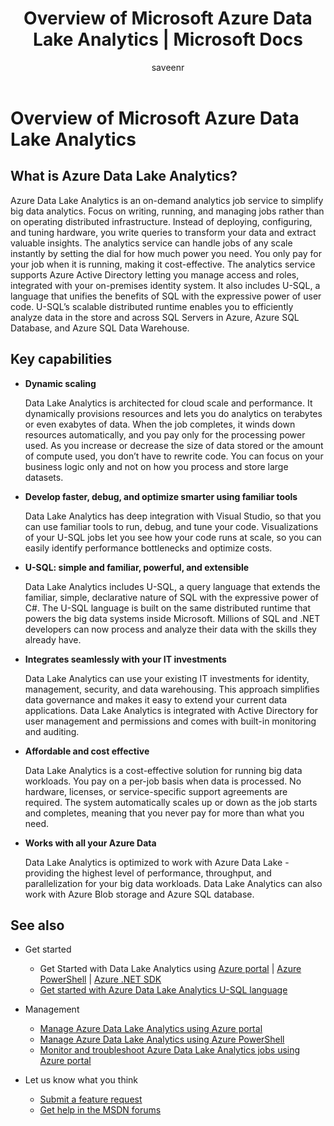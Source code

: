 ﻿---
title: Overview of Microsoft Azure Data Lake Analytics | Microsoft Docs
description: 'Data Lake Analytics is an Azure Big Data service that lets you use data to drive your business using insights gained from your data in the cloud, regardless its size or where it is.'
services: data-lake-analytics
documentationcenter: ''
author: saveenr
manager: saveenr
editor: cgronlun

ms.assetid: 1e1d443a-48a2-47fb-bc00-bf88274222de
ms.service: data-lake-analytics
ms.devlang: na
ms.topic: get-started-article
ms.tgt_pltfrm: na
ms.workload: big-data
ms.date: 05/06/2017
ms.author: edmaca

---
# Overview of Microsoft Azure Data Lake Analytics
## What is Azure Data Lake Analytics?
Azure Data Lake Analytics is an on-demand analytics job service to simplify big data analytics. Focus on writing, running, and managing jobs rather than on operating distributed infrastructure. Instead of deploying, configuring, and tuning hardware, you write queries to transform your data and extract valuable insights. The analytics service can handle jobs of any scale instantly by setting the dial for how much power you need. You only pay for your job when it is running, making it cost-effective. The analytics service supports Azure Active Directory letting you manage access and roles, integrated with your on-premises identity system. It also includes U-SQL, a language that unifies the benefits of SQL with the expressive power of user code. U-SQL’s scalable distributed runtime enables you to efficiently analyze data in the store and across SQL Servers in Azure, Azure SQL Database, and Azure SQL Data Warehouse.

## Key capabilities
* **Dynamic scaling**
  
    Data Lake Analytics is architected for cloud scale and performance.  It dynamically provisions resources and lets you do analytics on terabytes or even exabytes of data. When the job completes, it winds down resources automatically, and you pay only for the processing power used. As you increase or decrease the size of data stored or the amount of compute used, you don’t have to rewrite code. You can focus on your business logic only and not on how you process and store large datasets.
* **Develop faster, debug, and optimize smarter using familiar tools**
  
    Data Lake Analytics has deep integration with Visual Studio, so that you can use familiar tools to run, debug, and tune your code. Visualizations of your U-SQL jobs let you see how your code runs at scale, so you can easily identify performance bottlenecks and optimize costs.
* **U-SQL: simple and familiar, powerful, and extensible**
  
    Data Lake Analytics includes U-SQL, a query language that extends the familiar, simple, declarative nature of SQL with the expressive power of C#. The U-SQL language is built on the same distributed runtime that powers the big data systems inside Microsoft. Millions of SQL and .NET developers can now process and analyze their data with the skills they already have.
* **Integrates seamlessly with your IT investments**
  
    Data Lake Analytics can use your existing IT investments for identity, management, security, and data warehousing. This approach simplifies data governance and makes it easy to extend your current data applications. Data Lake Analytics is integrated with Active Directory for user management and permissions and comes with built-in monitoring and auditing.
* **Affordable and cost effective**
  
    Data Lake Analytics is a cost-effective solution for running big data workloads. You pay on a per-job basis when data is processed. No hardware, licenses, or service-specific support agreements are required. The system automatically scales up or down as the job starts and completes, meaning that you never pay for more than what you need.
* **Works with all your Azure Data**
  
    Data Lake Analytics is optimized to work with Azure Data Lake - providing the highest level of performance, throughput, and parallelization for your big data workloads.  Data Lake Analytics can also work with Azure Blob storage and Azure SQL database.

## See also
* Get started
  
  * Get Started with Data Lake Analytics using [Azure portal](data-lake-analytics-get-started-portal.md) | [Azure PowerShell](data-lake-analytics-get-started-powershell.md) | [Azure .NET SDK](data-lake-analytics-get-started-net-sdk.md)
  * [Get started with Azure Data Lake Analytics U-SQL language](data-lake-analytics-u-sql-get-started.md)

* Management
  
  * [Manage Azure Data Lake Analytics using Azure portal](data-lake-analytics-manage-use-portal.md)
  * [Manage Azure Data Lake Analytics using Azure PowerShell](data-lake-analytics-manage-use-powershell.md)
  * [Monitor and troubleshoot Azure Data Lake Analytics jobs using Azure portal](data-lake-analytics-monitor-and-troubleshoot-jobs-tutorial.md)

* Let us know what you think
  
  * [Submit a feature request](http://aka.ms/adlafeedback)
  * [Get help in the MSDN forums](http://aka.ms/adlaforums)

